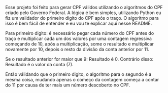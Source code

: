 Esse projeto foi feito para gerar CPF válidos utilizando o algoritmos do CPF criado pelo Governo Federal. A lógica é bem simples, utilizando Python eu fiz um validador do primeiro digito do CPF após o traço. O algoritmo para isso é bem fácil de entender e eu vou te explicar aqui nesse README.

Para primeiro digito: é necessário pegar cada número do CPF antes do traço e multiplicar cada um dos valores por uma contagem regressiva começando de 10, após a multiplicação, some o resultado e multiplicar novamente por 10, depois o resto da divisão da conta anterior por 11.

Se o resultado anterior for maior que 9:
    Resultado é 0.
Contrário disso:
    Resultado é o valor da conta (7).

Então válidando que o primeiro digito, o algoritmo para o segundo é a mesma coisa, mudando apenas o começo da contagem começa a contar do 11 por causa de ter mais um número descoberto no CPF.


